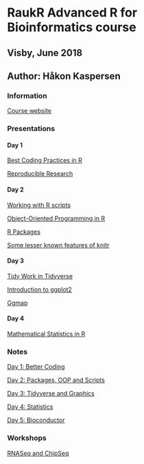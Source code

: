 ﻿# RaukR Advanced R for Bioinformatics course
## Visby, June 2018
## Author: Håkon Kaspersen

### Information
[Course website](https://nbisweden.github.io/workshop-RaukR-1806/)

### Presentations

#### Day 1

[Best Coding Practices in 
R](https://nbisweden.github.io/RaukR-2018/best_coding_practises_Marcin/presentation/pres_best_coding_practises.html#1)

[Reproducible
Research](https://nbisweden.github.io/RaukR-2018/reproducible_research_Roy/presentation/rr_presentation.html#1)

#### Day 2

[Working with R 
scripts](https://nbisweden.github.io/RaukR-2018/working_with_scripts_Markus/presentation/WorkingWithScriptsPresentation.html#1)

[Object-Oriented Programming in 
R](https://nbisweden.github.io/RaukR-2018/oop_Marcin/oop_presentation/oop_presentation.html#1)

[R 
Packages](https://nbisweden.github.io/RaukR-2018/rpackages_Sebastian/presentation/rpackages_Sebastian.html#1)

[Some lesser known features of 
knitr](https://slides.yihui.name/2018-knitr-Raukr-yihui-xie.html#1)

#### Day 3

[Tidy Work in 
Tidyverse](https://nbisweden.github.io/RaukR-2018/tidyverse_Marcin/presentation/tidyverse_presentation.html#1)

[Introduction to 
ggplot2](https://nbisweden.github.io/RaukR-2018/ggplot_Roy/presentation/ggplot_presentation.html#1)

[Ggmap](https://nbisweden.github.io/RaukR-2018/ggmap_Sebastian/presentation/ggmap_Sebastian.html#1)

#### Day 4

[Mathematical Statistics in 
R](https://nbisweden.github.io/RaukR-2018/GeneralStats_Nikolay/Presentation_GeneralStats.html#1)

### Notes

[Day 1: Better Coding](RaukR_Notes.html)

[Day 2: Packages, OOP and Scripts](RaukR_Notes_day2.html)

[Day 3: Tidyverse and Graphics](RaukR_Notes_day3.html)

[Day 4: Statistics](RaukR_Notes_day4.html)

[Day 5: Bioconductor](RaukR_Notes_day5.html)

### Workshops

[RNASeq and ChipSeq](RaukR_Workshop1_RNASeq_ChipSeq.html)
